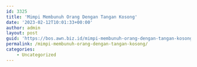 ```yaml
---
id: 3325
title: 'Mimpi Membunuh Orang Dengan Tangan Kosong'
date: '2023-02-12T10:01:33+00:00'
author: admin
layout: post
guid: 'https://bos.awn.biz.id/mimpi-membunuh-orang-dengan-tangan-kosong/'
permalink: /mimpi-membunuh-orang-dengan-tangan-kosong/
categories:
    - Uncategorized
---
```


